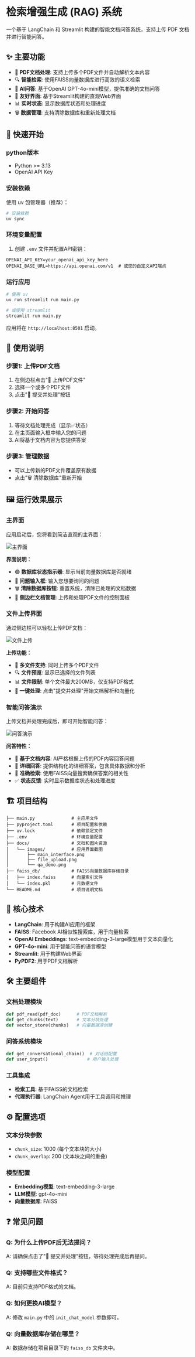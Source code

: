 # 检索增强生成 (RAG) 系统

一个基于 LangChain 和 Streamlit 构建的智能文档问答系统，支持上传 PDF 文档并进行智能问答。

## ✨ 主要功能

- 📄 **PDF文档处理**: 支持上传多个PDF文件并自动解析文本内容
- 🔍 **智能检索**: 使用FAISS向量数据库进行高效的语义检索
- 🤖 **AI问答**: 基于OpenAI GPT-4o-mini模型，提供准确的文档问答
- 💬 **友好界面**: 基于Streamlit构建的直观Web界面
- 📊 **实时状态**: 显示数据库状态和处理进度
- 🗑️ **数据管理**: 支持清除数据库和重新处理文档

## 🚀 快速开始

### python版本

- Python >= 3.13
- OpenAI API Key

### 安装依赖

使用 uv 包管理器（推荐）：

```bash
# 安装依赖
uv sync
```

### 环境变量配置

1. 创建 `.env` 文件并配置API密钥：

```env
OPENAI_API_KEY=your_openai_api_key_here
OPENAI_BASE_URL=https://api.openai.com/v1  # 或您的自定义API端点
```

### 运行应用

```bash
# 使用 uv
uv run streamlit run main.py

# 或使用 streamlit
streamlit run main.py
```

应用将在 `http://localhost:8501` 启动。

## 📖 使用说明

### 步骤1: 上传PDF文档
1. 在侧边栏点击"📎 上传PDF文件"
2. 选择一个或多个PDF文件
3. 点击"🚀 提交并处理"按钮

### 步骤2: 开始问答
1. 等待文档处理完成（显示✅状态）
2. 在主页面输入框中输入您的问题
3. AI将基于文档内容为您提供答案

### 步骤3: 管理数据
- 可以上传新的PDF文件覆盖原有数据
- 点击"🗑️ 清除数据库"重新开始

## 🖼️ 运行效果展示

### 主界面
应用启动后，您将看到简洁直观的主界面：

![主界面](docs/images/main_interface.png)

**界面说明：**
- 🟢 **数据库状态指示器**: 显示当前向量数据库是否就绪
- 💬 **问题输入框**: 输入您想要询问的问题
- 🗑️ **清除数据库按钮**: 重置系统，清除已处理的文档数据
- 📁 **侧边栏文档管理**: 上传和处理PDF文件的控制面板

### 文件上传界面
通过侧边栏可以轻松上传PDF文档：

![文件上传](docs/images/file_upload.png)

**上传功能：**
- 📎 **多文件支持**: 同时上传多个PDF文件
- 🔍 **文件预览**: 显示已选择的文件列表
- 📊 **文件限制**: 单个文件最大200MB，仅支持PDF格式
- 🚀 **一键处理**: 点击"提交并处理"开始文档解析和向量化

### 智能问答演示
上传文档并处理完成后，即可开始智能问答：

![问答演示](docs/images/qa_demo.png)

**问答特性：**
- 🤖 **基于文档内容**: AI严格根据上传的PDF内容回答问题
- 📝 **详细回答**: 提供结构化的详细答案，包含具体数据和分析
- 🎯 **准确检索**: 使用FAISS向量搜索确保答案的相关性
- ✅ **状态反馈**: 实时显示数据库状态和处理进度

## 🏗️ 项目结构

```
├── main.py              # 主应用文件
├── pyproject.toml       # 项目配置和依赖
├── uv.lock              # 依赖锁定文件
├── .env                 # 环境变量配置
├── docs/                # 文档和图片资源
│   └── images/          # 应用界面截图
│       ├── main_interface.png
│       ├── file_upload.png
│       └── qa_demo.png
├── faiss_db/            # FAISS向量数据库存储目录
│   ├── index.faiss      # 向量索引文件
│   └── index.pkl        # 元数据文件
└── README.md            # 项目说明文档
```

## 🔧 核心技术

- **LangChain**: 用于构建AI应用的框架
- **FAISS**: Facebook AI相似性搜索库，用于向量检索
- **OpenAI Embeddings**: text-embedding-3-large模型用于文本向量化
- **GPT-4o-mini**: 用于智能问答的语言模型
- **Streamlit**: 用于构建Web界面
- **PyPDF2**: 用于PDF文档解析

## 🛠️ 主要组件

### 文档处理模块
```python
def pdf_read(pdf_doc)      # PDF文档解析
def get_chunks(text)       # 文本分块处理
def vector_store(chunks)   # 向量数据库创建
```

### 问答系统模块
```python
def get_conversational_chain()  # 对话链配置
def user_input()               # 用户输入处理
```

### 工具集成
- **检索工具**: 基于FAISS的文档检索
- **代理执行器**: LangChain Agent用于工具调用和推理

## ⚙️ 配置选项

### 文本分块参数
- `chunk_size`: 1000 (每个文本块的大小)
- `chunk_overlap`: 200 (文本块之间的重叠)

### 模型配置
- **Embedding模型**: text-embedding-3-large
- **LLM模型**: gpt-4o-mini
- **向量数据库**: FAISS

## ❓ 常见问题

### Q: 为什么上传PDF后无法提问？
A: 请确保点击了"🚀 提交并处理"按钮，等待处理完成后再提问。

### Q: 支持哪些文件格式？
A: 目前只支持PDF格式的文档。

### Q: 如何更换AI模型？
A: 修改 `main.py` 中的 `init_chat_model` 参数即可。

### Q: 向量数据库存储在哪里？
A: 数据存储在项目目录下的 `faiss_db` 文件夹中。